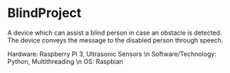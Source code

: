 # BlindProject

A device which can assist a blind person in case an obstacle is detected. The device conveys the message to the disabled person through speech.

Hardware: Raspberry Pi 3, Ultrasonic Sensors
\n Software/Technology: Python, Multithreading 
\n OS: Raspbian

